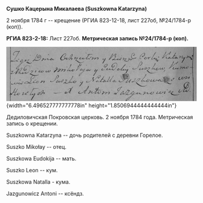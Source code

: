 **Сушко Кацерына Микалаева (Suszkowna Katarzyna)**

2 ноября 1784 г -- крещение (РГИА 823-12-18, лист 227об, №24/1784-р
(коп)).

**РГИА 823-2-18:** Лист 227об. **Метрическая запись №24/1784-р (коп).**

![](./media/b9f6f17aa37384d81776141534aba1fc21def6f9.png){width="6.496527777777778in"
height="1.8506944444444444in"}

Дедиловичская Покровская церковь. 2 ноября 1784 года. Метрическая запись
о крещении.

Suszkowna Katarzyna -- дочь родителей с деревни Горелое.

Suszko Mikołay -- отец.

Suszkowa Eudokija -- мать.

Suszko Leon -- кум.

Suszkowa Natalla - кума.

Jazgunowicz Antoni -- ксёндз.
